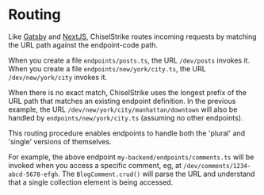 # Routing

Like [Gatsby](https://www.gatsbyjs.com/docs/reference/routing/creating-routes/#define-routes-in-srcpages) and
[NextJS](https://nextjs.org/docs/routing/introduction#nested-routes), ChiselStrike routes incoming requests by
matching the URL path against the endpoint-code path.  

When you create a file `endpoints/posts.ts`, the URL
`/dev/posts` invokes it.  When you create a file `endpoints/new/york/city.ts`, the URL `/dev/new/york/city`
invokes it.

When there is no exact match, ChiselStrike uses the longest
prefix of the URL path that matches an existing endpoint definition.  In the previous example, the URL
`/dev/new/york/city/manhattan/downtown` will also be handled by `endpoints/new/york/city.ts` (assuming no
other endpoints).

This routing procedure enables endpoints to handle both the 'plural' and 'single' versions of themselves. 

For example, the above endpoint `my-backend/endpoints/comments.ts` will be invoked when you access a specific comment, eg, at
`/dev/comments/1234-abcd-5678-efgh`.  The `BlogComment.crud()` will parse the URL and understand that a single
collection element is being accessed.

